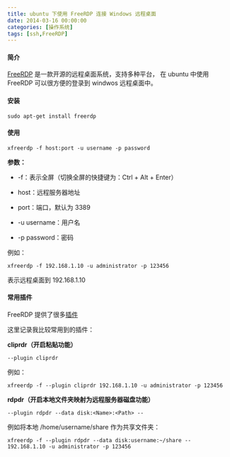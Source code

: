 ```yaml
---
title: ubuntu 下使用 FreeRDP 连接 Windows 远程桌面
date: 2014-03-16 00:00:00
categories: [操作系统]
tags: [ssh,FreeRDP]
---
```


#### 简介

[FreeRDP](https://github.com/FreeRDP/FreeRDP) 是一款开源的远程桌面系统，支持多种平台，
在 ubuntu 中使用 FreeRDP 可以很方便的登录到 windwos 远程桌面中。

#### 安装

```
sudo apt-get install freerdp
```

#### 使用

```
xfreerdp -f host:port -u username -p password
```

**参数：**

* -f：表示全屏（切换全屏的快捷键为：Ctrl + Alt + Enter）

* host：远程服务器地址

* port：端口，默认为 3389

* -u username：用户名

* -p password：密码

例如：

```
xfreerdp -f 192.168.1.10 -u administrator -p 123456
```

表示远程桌面到 192.168.1.10

#### 常用插件

FreeRDP 提供了很多[插件](https://github.com/FreeRDP/FreeRDP/wiki/Plugins)

这里记录我比较常用到的插件：

**cliprdr（开启粘贴功能）**

```
--plugin cliprdr
```

例如：

```
xfreerdp -f --plugin cliprdr 192.168.1.10 -u administrator -p 123456
```

**rdpdr（开启本地文件夹映射为远程服务器磁盘功能）**

```
--plugin rdpdr --data disk:<Name>:<Path> --
```

例如将本地 /home/username/share 作为共享文件夹：

```
xfreerdp -f --plugin rdpdr --data disk:username:~/share -- 192.168.1.10 -u administrator -p 123456
```